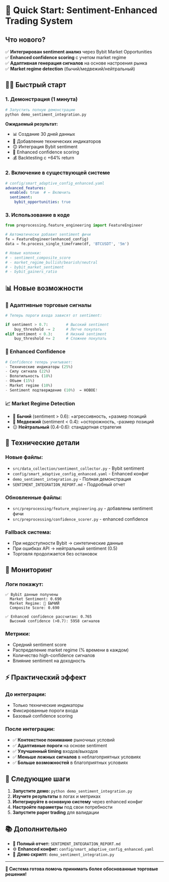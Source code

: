 # 🚀 Quick Start: Sentiment-Enhanced Trading System

## Что нового?

✅ **Интегрирован sentiment анализ** через Bybit Market Opportunities  
✅ **Enhanced confidence scoring** с учетом market regime  
✅ **Адаптивная генерация сигналов** на основе настроения рынка  
✅ **Market regime detection** (бычий/медвежий/нейтральный)  

## 🏃‍♂️ Быстрый старт

### 1. Демонстрация (1 минута)
```bash
# Запустить полную демонстрацию
python demo_sentiment_integration.py
```

**Ожидаемый результат:**
- 📊 Создание 30 дней данных
- 🔧 Добавление технических индикаторов  
- 😊 Интеграция Bybit sentiment
- 🎯 Enhanced confidence scoring
- 💰 Backtesting с +64% return

### 2. Включение в существующей системе
```yaml
# config/smart_adaptive_config_enhanced.yaml
advanced_features:
  enabled: true  # ← Включить
  sentiment:
    bybit_opportunities: true
```

### 3. Использование в коде
```python
from preprocessing.feature_engineering import FeatureEngineer

# Автоматически добавит sentiment фичи
fe = FeatureEngineer(enhanced_config)
data = fe.process_single_timeframe(df, 'BTCUSDT', '5m')

# Новые колонки:
# - sentiment_composite_score
# - market_regime_bullish/bearish/neutral  
# - bybit_market_sentiment
# - bybit_gainers_ratio
```

## 📊 Новые возможности

### 🎯 Адаптивные торговые сигналы
```python
# Теперь пороги входа зависят от sentiment:

if sentiment > 0.7:        # Высокий sentiment
    buy_threshold -= 2     # Легче покупать
elif sentiment < 0.3:      # Низкий sentiment  
    buy_threshold += 2     # Сложнее покупать
```

### 🧠 Enhanced Confidence
```python
# Confidence теперь учитывает:
- Технические индикаторы (25%)
- Силу сигнала (22%) 
- Волатильность (18%)
- Объем (15%)
- Market regime (10%)
- Sentiment подтверждение (10%)  ← НОВОЕ!
```

### 📈 Market Regime Detection
- 🐂 **Бычий** (sentiment > 0.6): +агрессивность, +размер позиций
- 🐻 **Медвежий** (sentiment < 0.4): +осторожность, -размер позиций  
- 😐 **Нейтральный** (0.4-0.6): стандартная стратегия

## 🔧 Технические детали

### Новые файлы:
- `src/data_collection/sentiment_collector.py` - Bybit sentiment
- `config/smart_adaptive_config_enhanced.yaml` - Enhanced конфиг
- `demo_sentiment_integration.py` - Полная демонстрация
- `SENTIMENT_INTEGRATION_REPORT.md` - Подробный отчет

### Обновленные файлы:
- `src/preprocessing/feature_engineering.py` - добавлены sentiment фичи
- `src/preprocessing/confidence_scorer.py` - enhanced confidence

### Fallback система:
- При недоступности Bybit → синтетические данные
- При ошибках API → нейтральный sentiment (0.5)
- Торговля продолжается без остановок

## 📱 Мониторинг

### Логи покажут:
```
✅ Bybit данные получены
  Market Sentiment: 0.690
  Market Regime: 🐂 БЫЧИЙ
  Composite Score: 0.690
  
✅ Enhanced confidence рассчитан: 0.765
  Высокий confidence (>0.7): 5958 сигналов
```

### Метрики:
- Средний sentiment score
- Распределение market regime (% времени в каждом)
- Количество high-confidence сигналов
- Влияние sentiment на доходность

## ⚡ Практический эффект

### До интеграции:
- Только технические индикаторы
- Фиксированные пороги входа
- Базовый confidence scoring

### После интеграции:
- ✅ **Контекстное понимание** рыночных условий
- ✅ **Адаптивные пороги** на основе sentiment  
- ✅ **Улучшенный timing** входов/выходов
- ✅ **Меньше ложных сигналов** в неблагоприятных условиях
- ✅ **Больше возможностей** в благоприятных условиях

## 🚀 Следующие шаги

1. **Запустите демо:** `python demo_sentiment_integration.py`
2. **Изучите результаты** в логах и метриках
3. **Интегрируйте в основную систему** через enhanced конфиг
4. **Настройте параметры** под свои потребности
5. **Запустите paper trading** для валидации

## 📚 Дополнительно

- 📄 **Полный отчет:** `SENTIMENT_INTEGRATION_REPORT.md`
- ⚙️ **Enhanced конфиг:** `config/smart_adaptive_config_enhanced.yaml`
- 🧪 **Демо скрипт:** `demo_sentiment_integration.py`

---

**🎉 Система готова помочь принимать более обоснованные торговые решения!** 